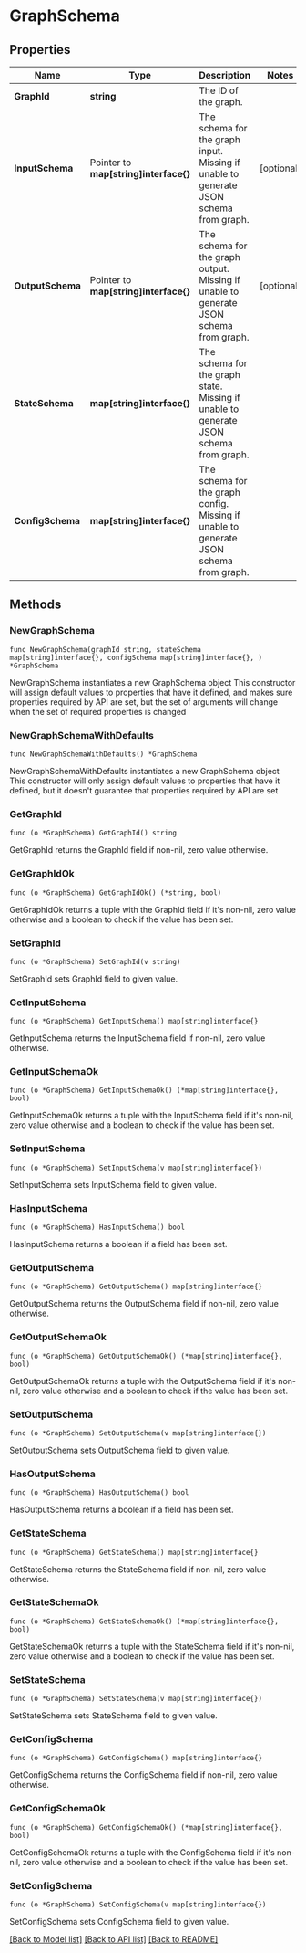 # GraphSchema

## Properties

Name | Type | Description | Notes
------------ | ------------- | ------------- | -------------
**GraphId** | **string** | The ID of the graph. | 
**InputSchema** | Pointer to **map[string]interface{}** | The schema for the graph input. Missing if unable to generate JSON schema from graph. | [optional] 
**OutputSchema** | Pointer to **map[string]interface{}** | The schema for the graph output. Missing if unable to generate JSON schema from graph. | [optional] 
**StateSchema** | **map[string]interface{}** | The schema for the graph state. Missing if unable to generate JSON schema from graph. | 
**ConfigSchema** | **map[string]interface{}** | The schema for the graph config. Missing if unable to generate JSON schema from graph. | 

## Methods

### NewGraphSchema

`func NewGraphSchema(graphId string, stateSchema map[string]interface{}, configSchema map[string]interface{}, ) *GraphSchema`

NewGraphSchema instantiates a new GraphSchema object
This constructor will assign default values to properties that have it defined,
and makes sure properties required by API are set, but the set of arguments
will change when the set of required properties is changed

### NewGraphSchemaWithDefaults

`func NewGraphSchemaWithDefaults() *GraphSchema`

NewGraphSchemaWithDefaults instantiates a new GraphSchema object
This constructor will only assign default values to properties that have it defined,
but it doesn't guarantee that properties required by API are set

### GetGraphId

`func (o *GraphSchema) GetGraphId() string`

GetGraphId returns the GraphId field if non-nil, zero value otherwise.

### GetGraphIdOk

`func (o *GraphSchema) GetGraphIdOk() (*string, bool)`

GetGraphIdOk returns a tuple with the GraphId field if it's non-nil, zero value otherwise
and a boolean to check if the value has been set.

### SetGraphId

`func (o *GraphSchema) SetGraphId(v string)`

SetGraphId sets GraphId field to given value.


### GetInputSchema

`func (o *GraphSchema) GetInputSchema() map[string]interface{}`

GetInputSchema returns the InputSchema field if non-nil, zero value otherwise.

### GetInputSchemaOk

`func (o *GraphSchema) GetInputSchemaOk() (*map[string]interface{}, bool)`

GetInputSchemaOk returns a tuple with the InputSchema field if it's non-nil, zero value otherwise
and a boolean to check if the value has been set.

### SetInputSchema

`func (o *GraphSchema) SetInputSchema(v map[string]interface{})`

SetInputSchema sets InputSchema field to given value.

### HasInputSchema

`func (o *GraphSchema) HasInputSchema() bool`

HasInputSchema returns a boolean if a field has been set.

### GetOutputSchema

`func (o *GraphSchema) GetOutputSchema() map[string]interface{}`

GetOutputSchema returns the OutputSchema field if non-nil, zero value otherwise.

### GetOutputSchemaOk

`func (o *GraphSchema) GetOutputSchemaOk() (*map[string]interface{}, bool)`

GetOutputSchemaOk returns a tuple with the OutputSchema field if it's non-nil, zero value otherwise
and a boolean to check if the value has been set.

### SetOutputSchema

`func (o *GraphSchema) SetOutputSchema(v map[string]interface{})`

SetOutputSchema sets OutputSchema field to given value.

### HasOutputSchema

`func (o *GraphSchema) HasOutputSchema() bool`

HasOutputSchema returns a boolean if a field has been set.

### GetStateSchema

`func (o *GraphSchema) GetStateSchema() map[string]interface{}`

GetStateSchema returns the StateSchema field if non-nil, zero value otherwise.

### GetStateSchemaOk

`func (o *GraphSchema) GetStateSchemaOk() (*map[string]interface{}, bool)`

GetStateSchemaOk returns a tuple with the StateSchema field if it's non-nil, zero value otherwise
and a boolean to check if the value has been set.

### SetStateSchema

`func (o *GraphSchema) SetStateSchema(v map[string]interface{})`

SetStateSchema sets StateSchema field to given value.


### GetConfigSchema

`func (o *GraphSchema) GetConfigSchema() map[string]interface{}`

GetConfigSchema returns the ConfigSchema field if non-nil, zero value otherwise.

### GetConfigSchemaOk

`func (o *GraphSchema) GetConfigSchemaOk() (*map[string]interface{}, bool)`

GetConfigSchemaOk returns a tuple with the ConfigSchema field if it's non-nil, zero value otherwise
and a boolean to check if the value has been set.

### SetConfigSchema

`func (o *GraphSchema) SetConfigSchema(v map[string]interface{})`

SetConfigSchema sets ConfigSchema field to given value.



[[Back to Model list]](../README.md#documentation-for-models) [[Back to API list]](../README.md#documentation-for-api-endpoints) [[Back to README]](../README.md)


